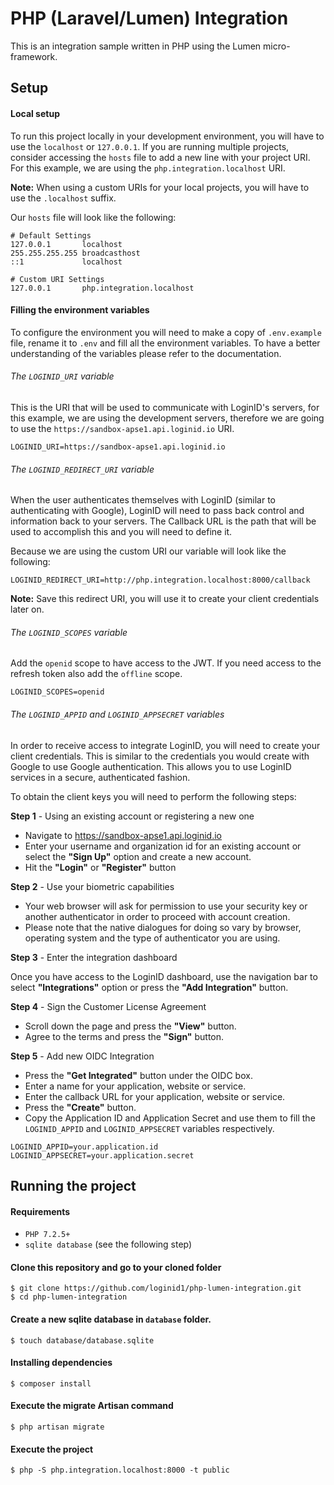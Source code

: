 # PHP (Laravel/Lumen) Integration

This is an integration sample written in PHP using the Lumen micro-framework.

## Setup

#### Local setup

To run this project locally in your development environment, you will have to use the `localhost` or `127.0.0.1`. If you are running multiple projects, consider accessing the `hosts` file to add a new line with your project URI. For this example, we are using the `php.integration.localhost` URI. 

**Note:** When using a custom URIs for your local projects, you will have to use the `.localhost` suffix.

Our `hosts` file will look like the following:
```
# Default Settings
127.0.0.1       localhost
255.255.255.255 broadcasthost
::1             localhost

# Custom URI Settings
127.0.0.1       php.integration.localhost
```

#### Filling the environment variables

To configure the environment you will need to make a copy of `.env.example` file, rename it to `.env` and fill all the environment variables. To have a better understanding of the variables please refer to the documentation.

###### The `LOGINID_URI` variable

This is the URI that will be used to communicate with LoginID's servers, for this example, we are using the development servers, therefore we are going to use the `https://sandbox-apse1.api.loginid.io` URI.

```
LOGINID_URI=https://sandbox-apse1.api.loginid.io
```

###### The `LOGINID_REDIRECT_URI` variable

When the user authenticates themselves with LoginID (similar to authenticating with Google), LoginID will need to pass back control and information back to your servers. The Callback URL is the path that will be used to accomplish this and you will need to define it.

Because we are using the custom URI our variable will look like the following:

```
LOGINID_REDIRECT_URI=http://php.integration.localhost:8000/callback
```

**Note:** Save this redirect URI, you will use it to create your client credentials later on. 

###### The `LOGINID_SCOPES` variable

Add the `openid` scope to have access to the JWT. If you need access to the refresh token also add the `offline` scope.

```
LOGINID_SCOPES=openid
```

###### The `LOGINID_APPID` and `LOGINID_APPSECRET` variables

In order to receive access to integrate LoginID, you will need to create your client credentials. This is similar to the credentials you would create with Google to use Google authentication. This allows you to use LoginID services in a secure, authenticated fashion.

To obtain the client keys you will need to perform the following steps:

**Step 1** - Using an existing account or registering a new one

 - Navigate to https://sandbox-apse1.api.loginid.io
 - Enter your username and organization id for an existing account or select the **"Sign Up"** option and create a new account.
 - Hit the **"Login"** or **"Register"** button

**Step 2** - Use your biometric capabilities

 - Your web browser will ask for permission to use your security key or another authenticator in order to proceed with account creation.
 - Please note that the native dialogues for doing so vary by browser, operating system and the type of authenticator you are using. 

**Step 3** - Enter the integration dashboard

Once you have access to the LoginID dashboard, use the navigation bar to select **"Integrations"** option or press the **"Add Integration"** button.

**Step 4** - Sign the Customer License Agreement

 - Scroll down the page and press the **"View"** button.
 - Agree to the terms and press the **"Sign"** button.

**Step 5** - Add new OIDC Integration
 
 - Press the **"Get Integrated"** button under the OIDC box.
 - Enter a name for your application, website or service.
 - Enter the callback URL for your application, website or service.
 - Press the **"Create"** button.
 - Copy the Application ID and Application Secret and use them to fill the `LOGINID_APPID` and `LOGINID_APPSECRET` variables respectively.

```
LOGINID_APPID=your.application.id
LOGINID_APPSECRET=your.application.secret
```

## Running the project

#### Requirements

- `PHP 7.2.5+`
- `sqlite database` (see the following step)

#### Clone this repository and go to your cloned folder
```
$ git clone https://github.com/loginid1/php-lumen-integration.git
$ cd php-lumen-integration
```

#### Create a new sqlite database in `database` folder.

```
$ touch database/database.sqlite
```

#### Installing dependencies

```
$ composer install
```

#### Execute the migrate Artisan command

```
$ php artisan migrate
```

#### Execute the project

```
$ php -S php.integration.localhost:8000 -t public
```

